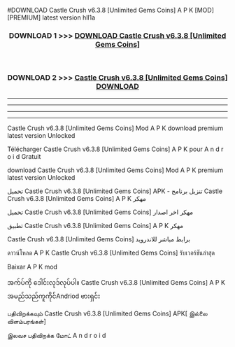 #DOWNLOAD Castle Crush  v6.3.8 [Unlimited Gems Coins] A P K [MOD] [PREMIUM] latest version hll1a



<div align="center">

<h3>DOWNLOAD 1 >>> <a href="https://teeasianyam.web.app?sq=Castle Crush  v6.3.8 [Unlimited Gems Coins]">DOWNLOAD Castle Crush  v6.3.8 [Unlimited Gems Coins] </a></h3><br>

<h3>DOWNLOAD 2 >>> <a href="https://teeasianyam.web.app?sq=Castle Crush  v6.3.8 [Unlimited Gems Coins] ">Castle Crush  v6.3.8 [Unlimited Gems Coins]  DOWNLOAD </a></h3>

</div>


----------------------------------------------------------

----------------------------------------------------------

----------------------------------------------------------

----------------------------------------------------------


Castle Crush  v6.3.8 [Unlimited Gems Coins]  Mod A P K download premium latest version Unlocked

Télécharger Castle Crush  v6.3.8 [Unlimited Gems Coins]  A P K pour A n d r o i d Gratuit

download Castle Crush  v6.3.8 [Unlimited Gems Coins]  Mod A P K premium latest version Unlocked

تحميل Castle Crush  v6.3.8 [Unlimited Gems Coins]  APK - تنزيل برنامج Castle Crush  v6.3.8 [Unlimited Gems Coins]  A P K مهكر

تحميل Castle Crush  v6.3.8 [Unlimited Gems Coins]  مهكر اخر اصدار

تطبيق Castle Crush  v6.3.8 [Unlimited Gems Coins]  A P K مهكر

Castle Crush  v6.3.8 [Unlimited Gems Coins]  برابط مباشر للاندرويد

ดาวน์โหลด A P K Castle Crush  v6.3.8 [Unlimited Gems Coins]  รับเวอร์ชันล่าสุด

Baixar A P K mod

အက်ပ်ကို ဒေါင်းလုဒ်လုပ်ပါ။ Castle Crush  v6.3.8 [Unlimited Gems Coins]  A P K အမည်သည်ကူကိုင်Andriod ဗားရှင်း

பதிவிறக்கவும் Castle Crush  v6.3.8 [Unlimited Gems Coins]  APK[ இல்லை விளம்பரங்கள்] 
 
இலவச பதிவிறக்க மோட் A n d r o i d



